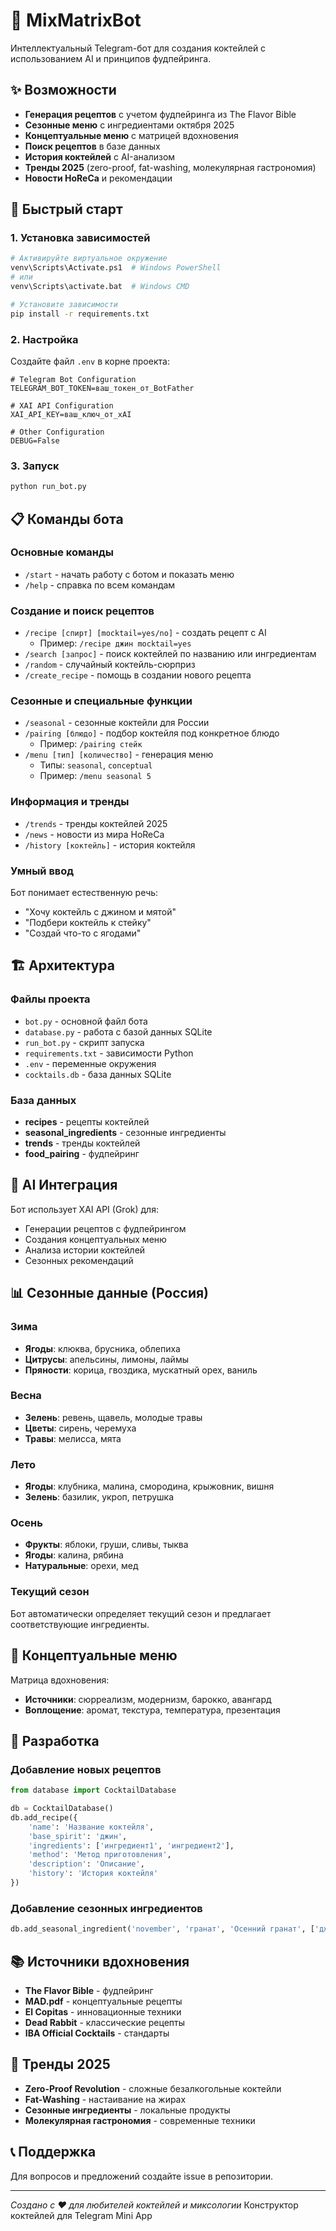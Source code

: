 # 🍹 MixMatrixBot

Интеллектуальный Telegram-бот для создания коктейлей с использованием AI и принципов фудпейринга.

## ✨ Возможности

- **Генерация рецептов** с учетом фудпейринга из The Flavor Bible
- **Сезонные меню** с ингредиентами октября 2025
- **Концептуальные меню** с матрицей вдохновения
- **Поиск рецептов** в базе данных
- **История коктейлей** с AI-анализом
- **Тренды 2025** (zero-proof, fat-washing, молекулярная гастрономия)
- **Новости HoReCa** и рекомендации

## 🚀 Быстрый старт

### 1. Установка зависимостей

```bash
# Активируйте виртуальное окружение
venv\Scripts\Activate.ps1  # Windows PowerShell
# или
venv\Scripts\activate.bat  # Windows CMD

# Установите зависимости
pip install -r requirements.txt
```

### 2. Настройка

Создайте файл `.env` в корне проекта:

```env
# Telegram Bot Configuration
TELEGRAM_BOT_TOKEN=ваш_токен_от_BotFather

# XAI API Configuration  
XAI_API_KEY=ваш_ключ_от_xAI

# Other Configuration
DEBUG=False
```

### 3. Запуск

```bash
python run_bot.py
```

## 📋 Команды бота

### Основные команды
- `/start` - начать работу с ботом и показать меню
- `/help` - справка по всем командам

### Создание и поиск рецептов
- `/recipe [спирт] [mocktail=yes/no]` - создать рецепт с AI
  - Пример: `/recipe джин mocktail=yes`
- `/search [запрос]` - поиск коктейлей по названию или ингредиентам
- `/random` - случайный коктейль-сюрприз
- `/create_recipe` - помощь в создании нового рецепта

### Сезонные и специальные функции
- `/seasonal` - сезонные коктейли для России
- `/pairing [блюдо]` - подбор коктейля под конкретное блюдо
  - Пример: `/pairing стейк`
- `/menu [тип] [количество]` - генерация меню
  - Типы: `seasonal`, `conceptual`
  - Пример: `/menu seasonal 5`

### Информация и тренды
- `/trends` - тренды коктейлей 2025
- `/news` - новости из мира HoReCa
- `/history [коктейль]` - история коктейля

### Умный ввод
Бот понимает естественную речь:
- "Хочу коктейль с джином и мятой"
- "Подбери коктейль к стейку"
- "Создай что-то с ягодами"

## 🏗️ Архитектура

### Файлы проекта
- `bot.py` - основной файл бота
- `database.py` - работа с базой данных SQLite
- `run_bot.py` - скрипт запуска
- `requirements.txt` - зависимости Python
- `.env` - переменные окружения
- `cocktails.db` - база данных SQLite

### База данных
- **recipes** - рецепты коктейлей
- **seasonal_ingredients** - сезонные ингредиенты
- **trends** - тренды коктейлей
- **food_pairing** - фудпейринг

## 🧠 AI Интеграция

Бот использует XAI API (Grok) для:
- Генерации рецептов с фудпейрингом
- Создания концептуальных меню
- Анализа истории коктейлей
- Сезонных рекомендаций

## 📊 Сезонные данные (Россия)

### Зима
- **Ягоды**: клюква, брусника, облепиха
- **Цитрусы**: апельсины, лимоны, лаймы
- **Пряности**: корица, гвоздика, мускатный орех, ваниль

### Весна
- **Зелень**: ревень, щавель, молодые травы
- **Цветы**: сирень, черемуха
- **Травы**: мелисса, мята

### Лето
- **Ягоды**: клубника, малина, смородина, крыжовник, вишня
- **Зелень**: базилик, укроп, петрушка

### Осень
- **Фрукты**: яблоки, груши, сливы, тыква
- **Ягоды**: калина, рябина
- **Натуральные**: орехи, мед

### Текущий сезон
Бот автоматически определяет текущий сезон и предлагает соответствующие ингредиенты.

## 🎨 Концептуальные меню

Матрица вдохновения:
- **Источники**: сюрреализм, модернизм, барокко, авангард
- **Воплощение**: аромат, текстура, температура, презентация

## 🔧 Разработка

### Добавление новых рецептов
```python
from database import CocktailDatabase

db = CocktailDatabase()
db.add_recipe({
    'name': 'Название коктейля',
    'base_spirit': 'джин',
    'ingredients': ['ингредиент1', 'ингредиент2'],
    'method': 'Метод приготовления',
    'description': 'Описание',
    'history': 'История коктейля'
})
```

### Добавление сезонных ингредиентов
```python
db.add_seasonal_ingredient('november', 'гранат', 'Осенний гранат', ['джин', 'водка'])
```

## 📚 Источники вдохновения

- **The Flavor Bible** - фудпейринг
- **MAD.pdf** - концептуальные рецепты
- **El Copitas** - инновационные техники
- **Dead Rabbit** - классические рецепты
- **IBA Official Cocktails** - стандарты

## 🚀 Тренды 2025

- **Zero-Proof Revolution** - сложные безалкогольные коктейли
- **Fat-Washing** - настаивание на жирах
- **Сезонные ингредиенты** - локальные продукты
- **Молекулярная гастрономия** - современные техники

## 📞 Поддержка

Для вопросов и предложений создайте issue в репозитории.

---

*Создано с ❤️ для любителей коктейлей и миксологии*
Конструктор коктейлей для Telegram Mini App
